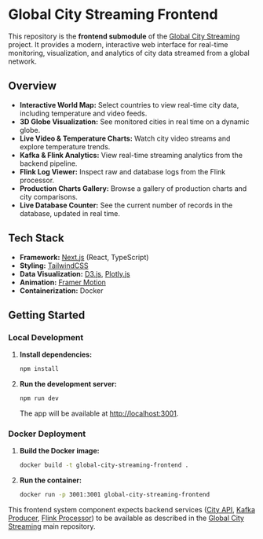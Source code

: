 # Global City Streaming Frontend

This repository is the **frontend submodule** of the [Global City Streaming](https://github.com/mrjex/Global-City-Streaming) project. It provides a modern, interactive web interface for real-time monitoring, visualization, and analytics of city data streamed from a global network.

## Overview

- **Interactive World Map:** Select countries to view real-time city data, including temperature and video feeds.
- **3D Globe Visualization:** See monitored cities in real time on a dynamic globe.
- **Live Video & Temperature Charts:** Watch city video streams and explore temperature trends.
- **Kafka & Flink Analytics:** View real-time streaming analytics from the backend pipeline.
- **Flink Log Viewer:** Inspect raw and database logs from the Flink processor.
- **Production Charts Gallery:** Browse a gallery of production charts and city comparisons.
- **Live Database Counter:** See the current number of records in the database, updated in real time.

## Tech Stack

- **Framework:** [Next.js](https://nextjs.org/) (React, TypeScript)
- **Styling:** [TailwindCSS](https://tailwindcss.com/)
- **Data Visualization:** [D3.js](https://d3js.org/), [Plotly.js](https://plotly.com/javascript/)
- **Animation:** [Framer Motion](https://www.framer.com/motion/)
- **Containerization:** Docker


## Getting Started

### Local Development

1. **Install dependencies:**
   ```bash
   npm install
   ```
2. **Run the development server:**
   ```bash
   npm run dev
   ```
   The app will be available at [http://localhost:3001](http://localhost:3001).

### Docker Deployment

1. **Build the Docker image:**
   ```bash
   docker build -t global-city-streaming-frontend .
   ```
2. **Run the container:**
   ```bash
   docker run -p 3001:3001 global-city-streaming-frontend
   ```

This frontend system component expects backend services ([City API](https://github.com/mrjex/City-API-Global-City-Streaming), [Kafka Producer](https://github.com/mrjex/Kafka-Producer-Global-City-Streaming), [Flink Processor](https://github.com/mrjex/Flink-Processor-Global-City-Streaming)) to be available as described in the [Global City Streaming](https://github.com/mrjex/Global-City-Streaming) main repository.
